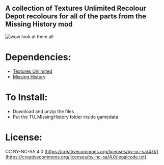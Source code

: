 ## A collection of Textures Unlimited Recolour Depot recolours for all of the parts from the Missing History mod

![wow look at them all](https://i.imgur.com/8xJxTgI.png)

# Dependencies:
- [Textures Unlimited](https://forum.kerbalspaceprogram.com/topic/167450-19x-textures-unlimited-pbr-shader-texture-set-and-model-loading-api/)
- [Missing History](https://forum.kerbalspaceprogram.com/topic/172232-112x-missinghistory-v193-handy-parts-to-complement-making-history/)

# To Install:
- Download and unzip the files
- Put the TU_MissingHistory folder inside gamedata

# License:
CC BY-NC-SA 4.0
[https://creativecommons.org/licenses/by-nc-sa/4.0/](https://creativecommons.org/licenses/by-nc-sa/4.0/legalcode.txt)
